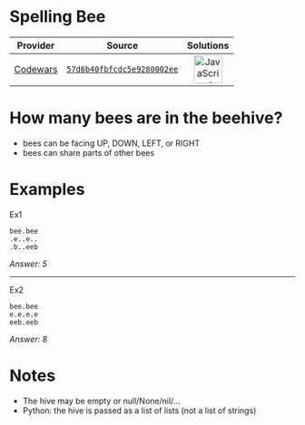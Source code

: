 [_metadata_:generated]: - "true"

# Spelling Bee

<!-- INFO TABLE BEGIN -->

| Provider                                        | Source                                                                               | Solutions                                                                                                                                                    |
| :---------------------------------------------: | :----------------------------------------------------------------------------------: | :----------------------------------------------------------------------------------------------------------------------------------------------------------: |
| [Codewars](../../../docs/providers/Codewars.md) | [`57d6b40fbfcdc5e9280002ee`](https://www.codewars.com/kata/57d6b40fbfcdc5e9280002ee) | [<img src="https://res.cloudinary.com/rascaltwo/image/upload/v1631924076/javascript_ehszr7.svg" alt="JavaScript" title="JavaScript" width="50" />](solve.js) |

<!-- INFO TABLE END -->

<h1>How many bees are in the beehive?</h1>

* bees can be facing UP, DOWN, LEFT, or RIGHT 
* bees can share parts of other bees

<h1>Examples</h1>

Ex1
```
bee.bee     
.e..e..
.b..eeb
```
*Answer: 5*
<hr>

Ex2
```
bee.bee     
e.e.e.e
eeb.eeb
```
*Answer: 8*

# Notes

* The hive may be empty or null/None/nil/...
* Python: the hive is passed as a list of lists (not a list of strings)

